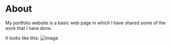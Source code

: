 # About
  My portfolio website is a basic web page in which I have shared some of the work that I have done.

  It looks like this:
    ![image](https://user-images.githubusercontent.com/106534693/196692458-fe724666-b2c7-4133-9ae6-bb591bf7e1b5.png)


